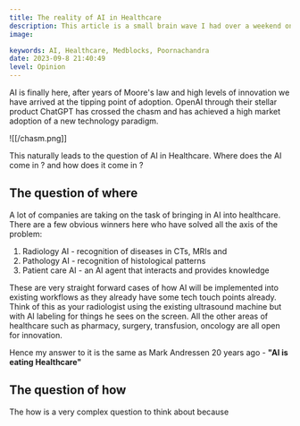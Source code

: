 ```yaml
---
title: The reality of AI in Healthcare
description: This article is a small brain wave I had over a weekend on the place how can change Healthcare for the better and what it should overcome
image: 

keywords: AI, Healthcare, Medblocks, Poornachandra
date: 2023-09-8 21:40:49
level: Opinion
---
```

AI is finally here, after years of Moore's law and high levels of innovation we have arrived at the tipping point of adoption. OpenAI through their stellar product ChatGPT has crossed the chasm and has achieved a high market adoption of a new technology paradigm. 

![[/chasm.png]]
 
This naturally leads to the question of AI in Healthcare. Where does the AI come in ? and how does it come in ?
## The question of where
A lot of companies are taking on the task of bringing in AI into healthcare. There are a few obvious winners here who have solved all the axis of the problem:
1. Radiology AI - recognition of diseases in CTs, MRIs and 
2. Pathology AI - recognition of histological patterns
3. Patient care AI - an AI agent that interacts and provides knowledge 

These are very straight forward cases of how AI will be implemented into existing workflows as they already have some tech touch points already. Think of this as your radiologist using the existing ultrasound machine but with AI labeling for things he sees on the screen.
All the other areas of healthcare such as pharmacy, surgery, transfusion, oncology are all open for innovation. 

Hence my answer to it is the same as Mark Andressen 20 years ago - **"AI is eating Healthcare"**

## The question of how

The how is a very complex question to think about because 